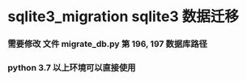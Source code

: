 # sqlite3_migration sqlite3 数据迁移

### 需要修改 文件 migrate_db.py 第 196, 197 数据库路径

### python 3.7 以上环境可以直接使用
